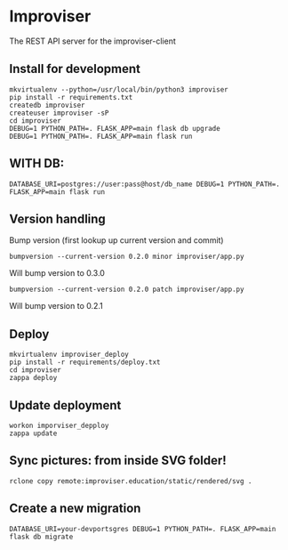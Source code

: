 # Improviser

The REST API server for the improviser-client

## Install for development

    mkvirtualenv --python=/usr/local/bin/python3 improviser
    pip install -r requirements.txt
    createdb improviser
    createuser improviser -sP
    cd improviser
    DEBUG=1 PYTHON_PATH=. FLASK_APP=main flask db upgrade
    DEBUG=1 PYTHON_PATH=. FLASK_APP=main flask run

## WITH DB:

    DATABASE_URI=postgres://user:pass@host/db_name DEBUG=1 PYTHON_PATH=. FLASK_APP=main flask run

## Version handling

Bump version (first lookup up current version and commit)

    bumpversion --current-version 0.2.0 minor improviser/app.py

Will bump version to 0.3.0

    bumpversion --current-version 0.2.0 patch improviser/app.py

Will bump version to 0.2.1

## Deploy
```
mkvirtualenv improviser_deploy
pip install -r requirements/deploy.txt
cd improviser
zappa deploy
```

## Update deployment
```
workon imporviser_depploy
zappa update
```


## Sync pictures: from inside SVG folder!
```
rclone copy remote:improviser.education/static/rendered/svg .
```

## Create a new migration

    DATABASE_URI=your-devportsgres DEBUG=1 PYTHON_PATH=. FLASK_APP=main flask db migrate
